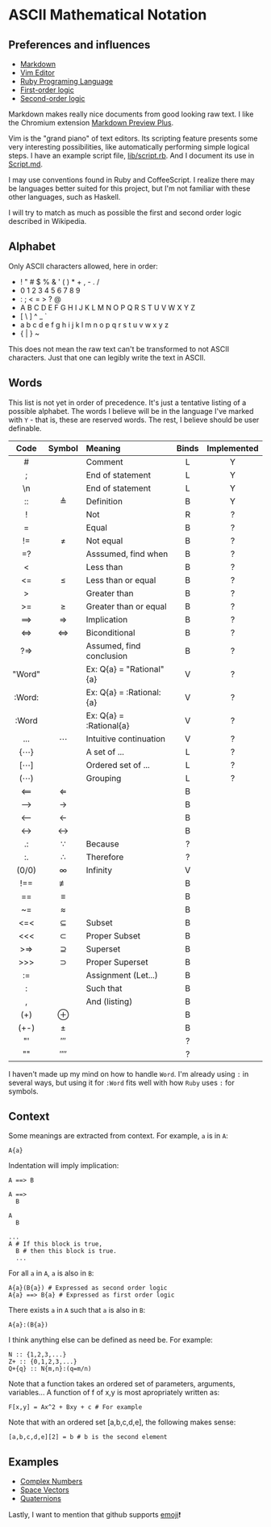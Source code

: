 # ASCII Mathematical Notation

## Preferences and influences

* [Markdown](http://en.wikipedia.org/wiki/Markdown)
* [Vim Editor](http://www.vim.org)
* [Ruby Programing Language](http://www.ruby-lang.org)
* [First-order logic](http://en.wikipedia.org/wiki/First-order_logic)
* [Second-order logic](http://en.wikipedia.org/wiki/Second-order_logic)

Markdown makes really nice documents from good looking raw text.
I like the Chromium extension
[Markdown Preview Plus](https://chrome.google.com/webstore/detail/markdown-preview-plus/febilkbfcbhebfnokafefeacimjdckgl).

Vim is the "grand piano" of text editors.
Its scripting feature presents some very interesting possibilities,
like automatically performing simple logical steps.
I have an example script file, [lib/script.rb](lib/script.rb).
And I document its use in [Script.md](Script.md).

I may use conventions found in Ruby and CoffeeScript.
I realize there may be languages better suited for this project, but
I'm not familiar with these other languages, such as Haskell.

I will try to match as much as possible the first and second order logic described in Wikipedia.

## Alphabet

Only ASCII characters allowed, here in order:

-  ! " # $ % & ' ( ) * + , - . /
-  0 1 2 3 4 5 6 7 8 9
-  : ; < = > ? @ 
-  A B C D E F G H I J K L M N O P Q R S T U V W X Y Z
-  [ \ ] ^ _ ` 
-  a b c d e f g h i j k l m n o p q r s t u v w x y z
-  { | } ~

This does not mean the raw text can't be transformed to not ASCII characters.
Just that one can legibly write the text in ASCII.

## Words

This list is not yet in order of precedence.
It's just a tentative listing of a possible alphabet.
The words I believe will be in the language I've marked with `Y` -
that is, these are reserved words.
The rest, I believe should be user definable.

| Code   | Symbol | Meaning                  | Binds | Implemented |
|:------:|:------:|:-------------------------|:-----:|:-----------:|
| #      |        | Comment                  | L     | Y
| ;      |        | End of statement         | L     | Y
| \n     |        | End of statement         | L     | Y
| ::     | ≜      | Definition               | B     | Y
| !      |        | Not                      | R     | ?
| =      |        | Equal                    | B     | ?
| !=     | ≠      | Not equal                | B     | ?
| =?     |        | Asssumed, find when      | B     | ?
| <      |        | Less than                | B     | ?
| <=     | ≤      | Less than or equal       | B     | ?
| >      |        | Greater than             | B     | ?
| >=     | ≥      | Greater than or equal    | B     | ?
| ==>    | ⇒      | Implication              | B     | ?
| <=>    | ⇔      | Biconditional            | B     | ?
| ?=>    |        | Assumed, find conclusion | B     | ?
| "Word" |        | Ex: Q{a} = "Rational"{a} | V     | ?
| :Word: |        | Ex: Q{a} = :Rational:{a} | V     | ?
| :Word  |        | Ex: Q{a} = :Rational{a}  | V     | ?
| ...    | ⋯      | Intuitive continuation   | V     | ?
| {⋯}    |        | A set of ...             | L     | ?
| [⋯]    |        | Ordered set of ...       | L     | ?
| (⋯)    |        | Grouping                 | L     | ?
| <==    | ⇐      |                          | B     |
| -->    | →      |                          | B     |
| <--    | ←      |                          | B     |
| <->    | ↔      |                          | B     |
| .:     | ∵      | Because                  | ?     |
| :.     | ∴      | Therefore                | ?     |
| (0/0)  | ∞      | Infinity                 | V     |
| !==    | ≢      |                          | B     |
| ==     | ≡      |                          | B     |
| ~=     | ≈      |                          | B     |
| <=<    | ⊆      | Subset                   | B     |
| <<<    | ⊂      | Proper Subset            | B     |
| >=>    | ⊇      | Superset                 | B     |
| >>>    | ⊃      | Proper Superset          | B     |
| :=     |        | Assignment (Let...)      | B     |
| :      |        | Such that                | B     |
| ,      |        | And (listing)            | B     |
| (+)    | ⊕      |                          | B     |
| (+-)   | ±      |                          | B     |
| "'     | ‴      |                          | ?     |
| ""     | ⁗      |                          | ?     |

I haven't made up my mind on how to handle `Word`.
I'm already using `:` in several ways, but
using it for `:Word` fits well with how `Ruby` uses `:` for symbols.

## Context

Some meanings are extracted from context.  For example, `a` is in `A`:

    A{a}

Indentation will imply implication:

    A ==> B

    A ==>
      B

    A
      B

    ...
    A # If this block is true,
      B # then this block is true.
      ...

For all `a` in `A`, `a` is also in `B`:

    A{a}(B{a}) # Expressed as second order logic
    A{a} ==> B{a} # Expressed as first order logic

There exists `a` in `A` such that `a` is also in `B`:

    A{a}:(B{a})

I think anything else can be defined as need be.  For example:

    N :: {1,2,3,...}
    Z+ :: {0,1,2,3,...}
    Q+{q} :: N{m,n}:(q=m/n)

Note that a function takes an ordered set of parameters, arguments, variables...
A function of f of x,y is most apropriately written as:

    F[x,y] = Ax^2 + Bxy + c # For example

Note that with an ordered set [a,b,c,d,e], the following makes sense:

    [a,b,c,d,e][2] = b # b is the second element

## Examples

* [Complex Numbers](examples/ComplexNumbers.md)
* [Space Vectors](examples/SpaceVectors.md)
* [Quaternions](examples/Quaternions.md)

Lastly, I want to mention that github supports
[emoji](http://www.emoji-cheat-sheet.com):heavy_exclamation_mark:

